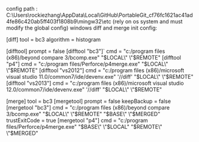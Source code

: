 config path : C:\Users\rockiezhang\AppData\Local\GitHub\PortableGit_cf76fc1621ac41ad4fe86c420ab5ff403f1808b9\mingw32\etc  (rely on os system and must modify the global config)
windows diff and merge init config:


[diff]
	tool = bc3
	algorithm = histogram

[difftool]
	prompt = false
[difftool "bc3"]`
	cmd = \"c:/program files (x86)/beyond compare 3/bcomp.exe\" \"$LOCAL\" \"$REMOTE\"
[difftool "p4"]
	cmd = \"c:/program files/Perforce/p4merge.exe\" \"$LOCAL\" \"$REMOTE\"
[difftool "vs2012"]
	cmd = \"c:/program files (x86)/microsoft visual studio 11.0/common7/ide/devenv.exe\" '//diff' \"$LOCAL\" \"$REMOTE\"
[difftool "vs2013"]
	cmd = \"c:/program files (x86)/microsoft visual studio 12.0/common7/ide/devenv.exe\" '//diff' \"$LOCAL\" \"$REMOTE\"

[merge]
	tool = bc3
[mergetool]
	prompt = false
	keepBackup = false
[mergetool "bc3"]
	cmd = \"c:/program files (x86)/beyond compare 3/bcomp.exe\" \"$LOCAL\" \"$REMOTE\" \"$BASE\" \"$MERGED\"
	trustExitCode = true
[mergetool "p4"]
	cmd = \"c:/program files/Perforce/p4merge.exe\" \"$BASE\" \"$LOCAL\" \"$REMOTE\" \"$MERGED\"

